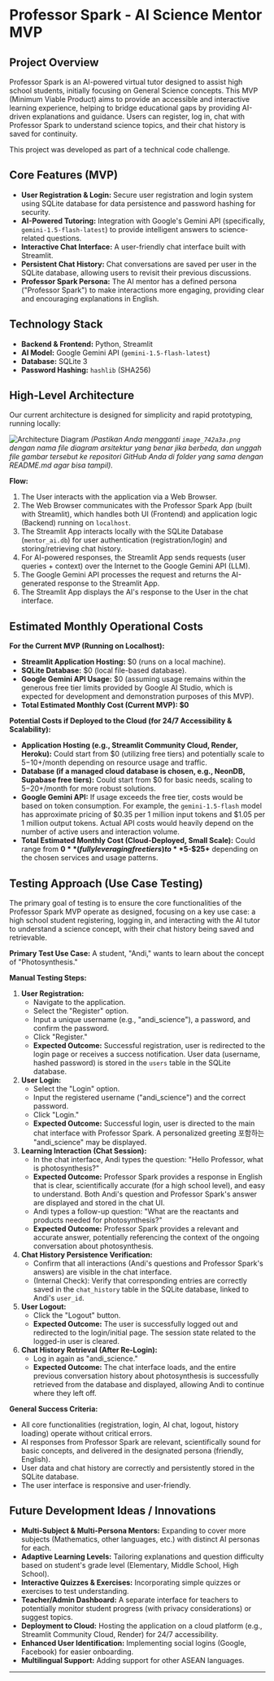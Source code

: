 # Professor Spark - AI Science Mentor MVP

## Project Overview

Professor Spark is an AI-powered virtual tutor designed to assist high school students, initially focusing on General Science concepts. This MVP (Minimum Viable Product) aims to provide an accessible and interactive learning experience, helping to bridge educational gaps by providing AI-driven explanations and guidance. Users can register, log in, chat with Professor Spark to understand science topics, and their chat history is saved for continuity.

This project was developed as part of a technical code challenge.

## Core Features (MVP)

- **User Registration & Login:** Secure user registration and login system using SQLite database for data persistence and password hashing for security.
- **AI-Powered Tutoring:** Integration with Google's Gemini API (specifically, `gemini-1.5-flash-latest`) to provide intelligent answers to science-related questions.
- **Interactive Chat Interface:** A user-friendly chat interface built with Streamlit.
- **Persistent Chat History:** Chat conversations are saved per user in the SQLite database, allowing users to revisit their previous discussions.
- **Professor Spark Persona:** The AI mentor has a defined persona ("Professor Spark") to make interactions more engaging, providing clear and encouraging explanations in English.

## Technology Stack

- **Backend & Frontend:** Python, Streamlit
- **AI Model:** Google Gemini API (`gemini-1.5-flash-latest`)
- **Database:** SQLite 3
- **Password Hashing:** `hashlib` (SHA256)

## High-Level Architecture

Our current architecture is designed for simplicity and rapid prototyping, running locally:

![Architecture Diagram](image_742a3a.png)
_(Pastikan Anda mengganti `image_742a3a.png` dengan nama file diagram arsitektur yang benar jika berbeda, dan unggah file gambar tersebut ke repositori GitHub Anda di folder yang sama dengan README.md agar bisa tampil)._

**Flow:**

1.  The User interacts with the application via a Web Browser.
2.  The Web Browser communicates with the Professor Spark App (built with Streamlit), which handles both UI (Frontend) and application logic (Backend) running on `localhost`.
3.  The Streamlit App interacts locally with the SQLite Database (`mentor_ai.db`) for user authentication (registration/login) and storing/retrieving chat history.
4.  For AI-powered responses, the Streamlit App sends requests (user queries + context) over the Internet to the Google Gemini API (LLM).
5.  The Google Gemini API processes the request and returns the AI-generated response to the Streamlit App.
6.  The Streamlit App displays the AI's response to the User in the chat interface.

## Estimated Monthly Operational Costs

**For the Current MVP (Running on Localhost):**

- **Streamlit Application Hosting:** $0 (runs on a local machine).
- **SQLite Database:** $0 (local file-based database).
- **Google Gemini API Usage:** $0 (assuming usage remains within the generous free tier limits provided by Google AI Studio, which is expected for development and demonstration purposes of this MVP).
- **Total Estimated Monthly Cost (Current MVP): $0**

**Potential Costs if Deployed to the Cloud (for 24/7 Accessibility & Scalability):**

- **Application Hosting (e.g., Streamlit Community Cloud, Render, Heroku):** Could start from $0 (utilizing free tiers) and potentially scale to $5-$10+/month depending on resource usage and traffic.
- **Database (if a managed cloud database is chosen, e.g., NeonDB, Supabase free tiers):** Could start from $0 for basic needs, scaling to $5-$20+/month for more robust solutions.
- **Google Gemini API:** If usage exceeds the free tier, costs would be based on token consumption. For example, the `gemini-1.5-flash` model has approximate pricing of $0.35 per 1 million input tokens and $1.05 per 1 million output tokens. Actual API costs would heavily depend on the number of active users and interaction volume.
- **Total Estimated Monthly Cost (Cloud-Deployed, Small Scale):** Could range from **$0** (fully leveraging free tiers) to **$5-$25+** depending on the chosen services and usage patterns.

## Testing Approach (Use Case Testing)

The primary goal of testing is to ensure the core functionalities of the Professor Spark MVP operate as designed, focusing on a key use case: a high school student registering, logging in, and interacting with the AI tutor to understand a science concept, with their chat history being saved and retrievable.

**Primary Test Use Case:**
A student, "Andi," wants to learn about the concept of "Photosynthesis."

**Manual Testing Steps:**

1.  **User Registration:**
    - Navigate to the application.
    - Select the "Register" option.
    - Input a unique username (e.g., "andi_science"), a password, and confirm the password.
    - Click "Register."
    - **Expected Outcome:** Successful registration, user is redirected to the login page or receives a success notification. User data (username, hashed password) is stored in the `users` table in the SQLite database.
2.  **User Login:**
    - Select the "Login" option.
    - Input the registered username ("andi_science") and the correct password.
    - Click "Login."
    - **Expected Outcome:** Successful login, user is directed to the main chat interface with Professor Spark. A personalized greeting 포함하는 "andi_science" may be displayed.
3.  **Learning Interaction (Chat Session):**
    - In the chat interface, Andi types the question: "Hello Professor, what is photosynthesis?"
    - **Expected Outcome:** Professor Spark provides a response in English that is clear, scientifically accurate (for a high school level), and easy to understand. Both Andi's question and Professor Spark's answer are displayed and stored in the chat UI.
    - Andi types a follow-up question: "What are the reactants and products needed for photosynthesis?"
    - **Expected Outcome:** Professor Spark provides a relevant and accurate answer, potentially referencing the context of the ongoing conversation about photosynthesis.
4.  **Chat History Persistence Verification:**
    - Confirm that all interactions (Andi's questions and Professor Spark's answers) are visible in the chat interface.
    - (Internal Check): Verify that corresponding entries are correctly saved in the `chat_history` table in the SQLite database, linked to Andi's `user_id`.
5.  **User Logout:**
    - Click the "Logout" button.
    - **Expected Outcome:** The user is successfully logged out and redirected to the login/initial page. The session state related to the logged-in user is cleared.
6.  **Chat History Retrieval (After Re-Login):**
    - Log in again as "andi_science."
    - **Expected Outcome:** The chat interface loads, and the entire previous conversation history about photosynthesis is successfully retrieved from the database and displayed, allowing Andi to continue where they left off.

**General Success Criteria:**

- All core functionalities (registration, login, AI chat, logout, history loading) operate without critical errors.
- AI responses from Professor Spark are relevant, scientifically sound for basic concepts, and delivered in the designated persona (friendly, English).
- User data and chat history are correctly and persistently stored in the SQLite database.
- The user interface is responsive and user-friendly.

## Future Development Ideas / Innovations

- **Multi-Subject & Multi-Persona Mentors:** Expanding to cover more subjects (Mathematics, other languages, etc.) with distinct AI personas for each.
- **Adaptive Learning Levels:** Tailoring explanations and question difficulty based on student's grade level (Elementary, Middle School, High School).
- **Interactive Quizzes & Exercises:** Incorporating simple quizzes or exercises to test understanding.
- **Teacher/Admin Dashboard:** A separate interface for teachers to potentially monitor student progress (with privacy considerations) or suggest topics.
- **Deployment to Cloud:** Hosting the application on a cloud platform (e.g., Streamlit Community Cloud, Render) for 24/7 accessibility.
- **Enhanced User Identification:** Implementing social logins (Google, Facebook) for easier onboarding.
- **Multilingual Support:** Adding support for other ASEAN languages.

---
